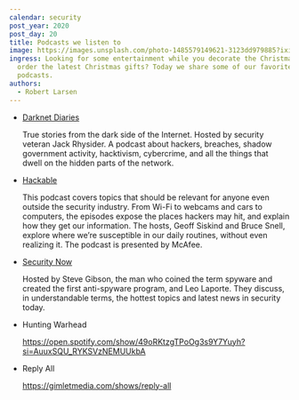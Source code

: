 ```yaml
---
calendar: security
post_year: 2020
post_day: 20
title: Podcasts we listen to
image: https://images.unsplash.com/photo-1485579149621-3123dd979885?ixid=MXwxMjA3fDB8MHxwaG90by1wYWdlfHx8fGVufDB8fHw%3D&ixlib=rb-1.2.1&auto=format&fit=crop&w=1778&q=80
ingress: Looking for some entertainment while you decorate the Christmas tree or
  order the latest Christmas gifts? Today we share some of our favorite
  podcasts.
authors:
  - Robert Larsen
---
```

* [Darknet Diaries](https://darknetdiaries.com)

  True stories from the dark side of the Internet. Hosted by security veteran Jack Rhysider. A podcast about hackers, breaches, shadow government activity, hacktivism, cybercrime, and all the things that dwell on the hidden parts of the network.
* [Hackable](https://hackablepodcast.com)

  This podcast covers topics that should be relevant for anyone even outside the security industry. From Wi-Fi to webcams and cars to computers, the episodes expose the places hackers may hit, and explain how they get our information. The hosts, Geoff Siskind and Bruce Snell, explore where we’re susceptible in our daily routines, without even realizing it. The podcast is presented by McAfee.
* [Security Now](https://twit.tv/shows/security-now)

  [](https://twit.tv/shows/security-now)Hosted by Steve Gibson, the man who coined the term spyware and created the first anti-spyware program, and Leo Laporte. They discuss, in understandable terms, the hottest topics and latest news in security today. 
* Hunting Warhead

  <https://open.spotify.com/show/49oRKtzgTPoOg3s9Y7Yuyh?si=AuuxSQU_RYKSVzNEMUUkbA>
* Reply All

  <https://gimletmedia.com/shows/reply-all>